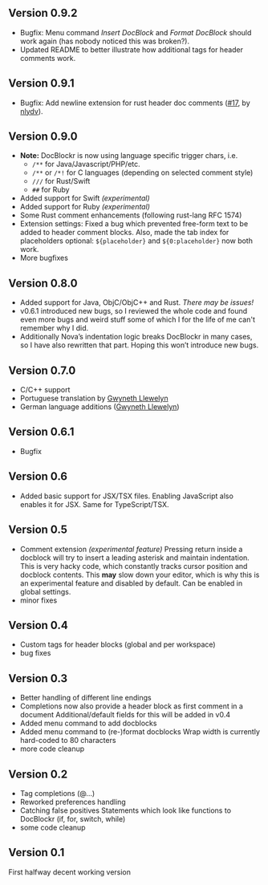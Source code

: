 ## Version 0.9.2

* Bugfix: Menu command *Insert DocBlock* and *Format DocBlock* should work again (has nobody noticed this was broken?).
* Updated README to better illustrate how additional tags for header comments work.


## Version 0.9.1

* Bugfix: Add newline extension for rust header doc comments ([#17](https://github.com/maxgrafik/DocBlockr.novaextension/pull/17), by [nlydv](https://github.com/nlydv)).


## Version 0.9.0

* **Note:** DocBlockr is now using language specific trigger chars, i.e.
  * `/**` for Java/Javascript/PHP/etc.
  * `/**` or `/*!` for C languages (depending on selected comment style)
  * `///` for Rust/Swift
  * `##` for Ruby
* Added support for Swift *(experimental)*
* Added support for Ruby *(experimental)*
* Some Rust comment enhancements (following rust-lang RFC 1574)
* Extension settings: Fixed a bug which prevented free-form text to be added to header comment blocks. Also, made the tab index for placeholders optional: `${placeholder}` and `${0:placeholder}` now both work.
* More bugfixes


## Version 0.8.0

* Added support for Java, ObjC/ObjC++ and Rust. *There may be issues!*
* v0.6.1 introduced new bugs, so I reviewed the whole code and found even more bugs and weird stuff some of which I for the life of me can't remember why I did.
* Additionally Nova’s indentation logic breaks DocBlockr in many cases, so I have also rewritten that part. Hoping this won’t introduce new bugs.


## Version 0.7.0

* C/C++ support
* Portuguese translation by [Gwyneth Llewelyn](https://github.com/GwynethLlewelyn)
* German language additions ([Gwyneth Llewelyn](https://github.com/GwynethLlewelyn))


## Version 0.6.1

* Bugfix


## Version 0.6

* Added basic support for JSX/TSX files.
  Enabling JavaScript also enables it for JSX. Same for TypeScript/TSX.


## Version 0.5

* Comment extension _(experimental feature)_
  Pressing return inside a docblock will try to insert a leading asterisk and maintain indentation. This is very hacky code, which constantly tracks cursor position and docblock contents. This **may** slow down your editor, which is why this is an experimental feature and disabled by default. Can be enabled in global settings.
* minor fixes


## Version 0.4

* Custom tags for header blocks (global and per workspace)
* bug fixes


## Version 0.3

* Better handling of different line endings
* Completions now also provide a header block as first comment in a document
  Additional/default fields for this will be added in v0.4
* Added menu command to add docblocks
* Added menu command to (re-)format docblocks
  Wrap width is currently hard-coded to 80 characters
* more code cleanup


## Version 0.2

* Tag completions (@...)
* Reworked preferences handling
* Catching false positives
  Statements which look like functions to DocBlockr (if, for, switch, while)
* some code cleanup


## Version 0.1

First halfway decent working version
